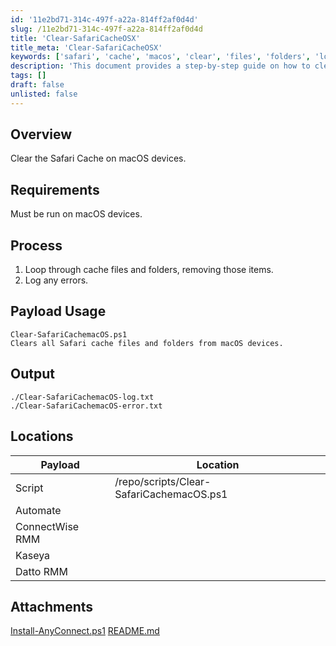 ```yaml
---
id: '11e2bd71-314c-497f-a22a-814ff2af0d4d'
slug: /11e2bd71-314c-497f-a22a-814ff2af0d4d
title: 'Clear-SafariCacheOSX'
title_meta: 'Clear-SafariCacheOSX'
keywords: ['safari', 'cache', 'macos', 'clear', 'files', 'folders', 'logs', 'errors']
description: 'This document provides a step-by-step guide on how to clear the Safari cache on macOS devices, including the requirements, process, and output logs for successful execution.'
tags: []
draft: false
unlisted: false
---
```


## Overview

Clear the Safari Cache on macOS devices.

## Requirements

Must be run on macOS devices.

## Process

1. Loop through cache files and folders, removing those items.
2. Log any errors.

## Payload Usage

```
Clear-SafariCachemacOS.ps1
Clears all Safari cache files and folders from macOS devices.
```

## Output

```
./Clear-SafariCachemacOS-log.txt
./Clear-SafariCachemacOS-error.txt
```

## Locations

| Payload                    | Location                               |
|---------------------------|----------------------------------------|
| Script                    | /repo/scripts/Clear-SafariCachemacOS.ps1 |
| Automate                  |                                        |
| ConnectWise RMM           |                                        |
| Kaseya                    |                                        |
| Datto RMM                 |                                        |
## Attachments
[Install-AnyConnect.ps1](<../../../static/attachments/itg/10371995/Install-AnyConnect.ps1>)
[README.md](/docs)
